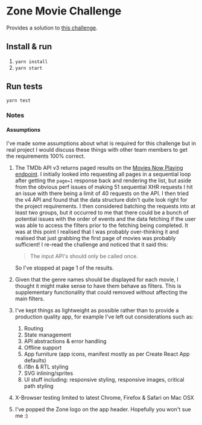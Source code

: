 # Zone Movie Challenge

Provides a solution to [this challenge](https://github.com/zone/frontend/blob/master/challenges/movie-listings.md).

## Install & run

1. `yarn install`
2. `yarn start`

## Run tests

`yarn test`

### Notes


#### Assumptions
I've made some assumptions about what is required for this challenge but in real project I would discuss these things with other team members to get the requirements 100% correct.

1. The TMDb API v3 returns paged results on the [Movies Now Playing endpoint](https://developers.themoviedb.org/3/movies/get-now-playing). I initially looked into requesting all pages in a sequential loop after getting the `page=1` response back and rendering the list, but aside from the obvious perf issues of making 51 sequential XHR requests I hit an issue with there being a limit of 40 requests on the API. I then tried the v4 API and found that the data structure didn't quite look right for the project requirements. I then considered batching the requests into at least two groups, but it occurred to me that there could be a bunch of potential issues with the order of events and the data fetching if the user was able to access the filters prior to the fetching being completed. It was at this point I realised that I was probably over-thinking it and realised that just grabbing the first page of movies was probably sufficient! I re-read the challenge and noticed that it said this:

    > The input API's should only be called once.

    So I've stopped at page 1 of the results.

2. Given that the genre names should be displayed for each movie, I thought it might make sense to have them behave as filters. This is supplementary functionality that could removed without affecting the main filters.

3. I've kept things as lightweight as possible rather than to provide a production quality app, for example I've left out considerations such as:
    1. Routing
    2. State management
    3. API abstractions & error handling
    4. Offline support
    5. App furniture (app icons, manifest mostly as per Create React App defaults)
    6. i18n & RTL styling
    7. SVG inlining/sprites
    8. UI stuff including: responsive styling, responsive images, critical path styling

4. X-Browser testing limited to latest Chrome, Firefox & Safari on Mac OSX

5. I've popped the Zone logo on the app header. Hopefully you won't sue me :)
